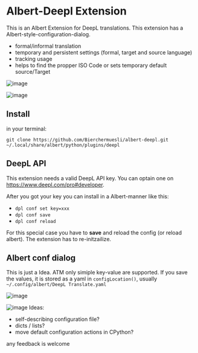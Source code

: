 # Albert-Deepl Extension
This is an Albert Extension for DeepL translations. This extension has a Albert-style-configuration-dialog. 

 - formal/informal translation
 - temporary and persistent settings (formal, target and source language)
 - tracking usage
 - helps to find the propper ISO Code or sets temporary default source/Target


![image](https://user-images.githubusercontent.com/13567009/227779234-02ff9f86-e606-4d0d-bb46-4fa75bb2a89c.png)


![image](https://user-images.githubusercontent.com/13567009/227779596-e7392593-ae97-4c89-b0e6-0039c440ec7d.png)

## Install
in your terminal: 
```
git clone https://github.com/Bierchermuesli/albert-deepl.git  ~/.local/share/albert/python/plugins/deepl
```

## DeepL API
This extension  needs a valid DeepL API key. You can optain one on https://www.deepl.com/pro#developer.

After you got your key you can install in a Albert-manner like this:
 - `dpl conf set key=xxx`
 - `dpl conf save`
 - `dpl conf reload`

For this special case you have to **save** and reload the config (or reload albert). The extension has to re-initzailize. 

## Albert conf dialog
This is just a Idea. ATM only simiple key-value are supported. If you save the values, it is stored as a yaml in `configLocation()`, usually `~/.config/albert/DeepL Translate.yaml`

![image](https://user-images.githubusercontent.com/13567009/227779674-7a3393f8-9937-4d31-9b5e-fa5d9633ed53.png)

![image](https://user-images.githubusercontent.com/13567009/227779754-7ce5887b-6690-4394-8b96-f1e72f0a55e3.png)
Ideas:
  - self-describing configuration file?
  - dicts / lists?
  - move default configuration actions in CPython?

any feedback is welcome

